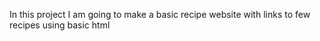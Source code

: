In this project I am going to make a basic recipe website with links to few recipes using basic html
